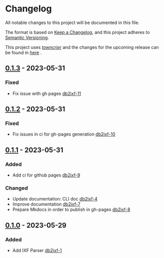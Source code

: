 # Changelog

All notable changes to this project will be documented in this file.

The format is based on [Keep a Changelog](https://keepachangelog.com/en/1.0.0/),
and this project adheres
to [Semantic Versioning](https://semver.org/spec/v2.0.0.html).

This project uses [*towncrier*](https://towncrier.readthedocs.io/) and the
changes for the upcoming release can be found
in [here](https://github.com/ismailhammounou/db2ixf/tree/main/resources/changelog/)
.

<!-- release notes start -->

## [0.1.3](https://github.com/ismailhammounou/db2ixf/tree/0.1.3) - 2023-05-31

### Fixed

- Fix issue with gh pages
  [db2ixf-11](https://github.com/ismailhammounou/db2ixf/issues/11)

## [0.1.2](https://github.com/ismailhammounou/db2ixf/tree/0.1.2) - 2023-05-31

### Fixed

- Fix issues in ci for gh-pages
  generation [db2ixf-10](https://github.com/ismailhammounou/db2ixf/issues/10)

## [0.1.1](https://github.com/ismailhammounou/db2ixf/tree/0.1.1) - 2023-05-31

### Added

- Add ci for github
  pages [db2ixf-9](https://github.com/ismailhammounou/db2ixf/issues/9)

### Changed

- Update documentation: CLI
  doc [db2ixf-4](https://github.com/ismailhammounou/db2ixf/issues/4)
- Improve
  documentation [db2ixf-7](https://github.com/ismailhammounou/db2ixf/issues/7)
- Prepare Mkdocs in order to publish in
  gh-pages [db2ixf-8](https://github.com/ismailhammounou/db2ixf/issues/8)

## [0.1.0](https://github.com/ismailhammounou/db2ixf/tree/0.1.0) - 2023-05-29

### Added

- Add IXF Parser [db2ixf-1](https://github.com/ismailhammounou/db2ixf/issues/1)
